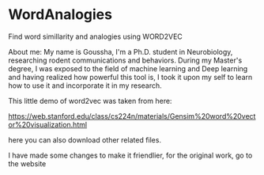 # WordAnalogies
Find word simillarity and analogies using WORD2VEC

About me:
My name is Goussha,
I'm a Ph.D. student in Neurobiology, researching rodent communications and behaviors. 
During my Master's degree, I was exposed to the field of machine learning and Deep learning and having realized how powerful this tool is, I took it upon my self to learn how to use it and incorporate it in my research.

This little demo of word2vec was taken from here:

https://web.stanford.edu/class/cs224n/materials/Gensim%20word%20vector%20visualization.html

here you can also download other related files.

I have made some changes to make it friendlier,
for the original work, go to the website

